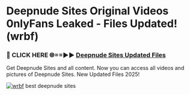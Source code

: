 # Deepnude Sites Original Videos 0nlyFans Leaked - Files Updated! (wrbf)

<h3>🔴 CLICK HERE 🌐==►► <a href="https://tinyurl.com/yrmya6cz" rel="nofollow">Deepnude Sites Updated Files</a></h3>

Get Deepnude Sites and all content. Now you can access all videos and pictures of Deepnude Sites. New Updated Files 2025!

[![wrbf](https://i.imgur.com/FMdXYCs.gif)](https://tinyurl.com/yrmya6cz)
best deepnude sites